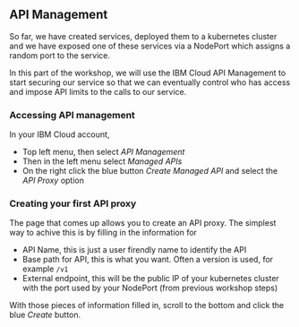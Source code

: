 ## API Management

So far, we have created services, deployed them to a kubernetes cluster and we have exposed one of these services via a NodePort which assigns a random port to the service.

In this part of the workshop, we will use the IBM Cloud API Management to start securing our service so that we can eventually control who has access and impose API limits to the calls to our service.

### Accessing API management

In your IBM Cloud account, 
- Top left menu, then select *API Management*
- Then in the left menu select *Managed APIs*
- On the right click the blue button *Create Managed API* and select the *API Proxy* option

### Creating your first API proxy

The page that comes up allows you to create an API proxy. The simplest way to achive this is by filling in the information for
- API Name, this is just a user firendly name to identify the API
- Base path for API, this is what you want. Often a version is used, for example `/v1`
- External endpoint, this will be the public IP of your kubernetes cluster with the port used by your NodePort (from previous workshop steps)

With those pieces of information filled in, scroll to the bottom and click the blue *Create* button.


